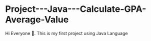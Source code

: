 # Project---Java---Calculate-GPA-Average-Value
Hi Everyone 👋. This is my first project using Java Language 
